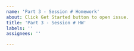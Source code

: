 ```yaml
---
name: 'Part 3 - Session # Homework'
about: Click Get Started button to open issue.
title: 'Part 3 - Session # HW'
labels: ''
assignees: ''

---
```

